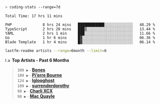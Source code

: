```zsh
> coding-stats --range=7d
```

<!--START_SECTION:waka-->

```text
Total Time: 17 hrs 11 mins

PHP              8 hrs 24 mins   ████████████░░░░░░░░░░░░░   48.29 %
TypeScript       2 hrs 20 mins   ███▒░░░░░░░░░░░░░░░░░░░░░   13.44 %
YAML             2 hrs 1 min     ███░░░░░░░░░░░░░░░░░░░░░░   11.66 %
Go               1 hr 6 mins     █▓░░░░░░░░░░░░░░░░░░░░░░░   06.36 %
Blade Template   1 hr 4 mins     █▓░░░░░░░░░░░░░░░░░░░░░░░   06.14 %
```

<!--END_SECTION:waka-->

```zsh
lastfm-readme artists --range=6month --limit=6
```

<!--START_LASTFM_ARTISTS:{"period": "6month", "rows": 6}-->
<a href="https://last.fm" target="_blank"><img src="https://user-images.githubusercontent.com/17434202/215290617-e793598d-d7c9-428f-9975-156db1ba89cc.svg" alt="Last.fm Logo" width="18" height="13"/></a> **Top Artists - Past 6 Months**

> `389 ▶️` ∙ **[Bones](https://www.last.fm/music/Bones)**<br/>
> `189 ▶️` ∙ **[Pi’erre Bourne](https://www.last.fm/music/Pi%E2%80%99erre+Bourne)**<br/>
> `124 ▶️` ∙ **[Iglooghost](https://www.last.fm/music/Iglooghost)**<br/>
> `109 ▶️` ∙ **[surrenderdorothy](https://www.last.fm/music/surrenderdorothy)**<br/>
> `98 ▶️` ∙ **[Charli XCX](https://www.last.fm/music/Charli+XCX)**<br/>
> `98 ▶️` ∙ **[Mac Quayle](https://www.last.fm/music/Mac+Quayle)**<br/>
<!--END_LASTFM_ARTISTS-->
